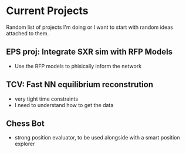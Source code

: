 # Current Projects
Random list of projects I'm doing or I want to start with random ideas attached to them.

## EPS proj: Integrate SXR sim with RFP Models
- Use the RFP models to phisically inform the network



## TCV: Fast NN equilibrium reconstrution
- very tight time constraints
- I need to understand how to get the data


## Chess Bot
- strong position evaluator, to be used alongside with a smart position explorer